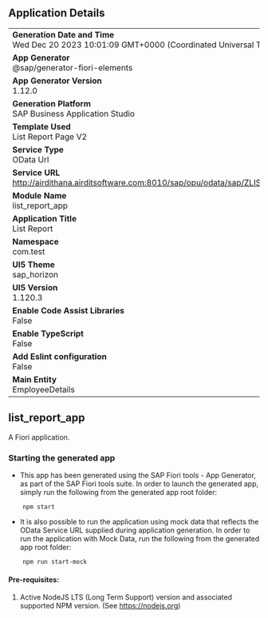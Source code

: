 ## Application Details
|               |
| ------------- |
|**Generation Date and Time**<br>Wed Dec 20 2023 10:01:09 GMT+0000 (Coordinated Universal Time)|
|**App Generator**<br>@sap/generator-fiori-elements|
|**App Generator Version**<br>1.12.0|
|**Generation Platform**<br>SAP Business Application Studio|
|**Template Used**<br>List Report Page V2|
|**Service Type**<br>OData Url|
|**Service URL**<br>http://airdithana.airditsoftware.com:8010/sap/opu/odata/sap/ZLIST_REPORT_CDS/
|**Module Name**<br>list_report_app|
|**Application Title**<br>List Report|
|**Namespace**<br>com.test|
|**UI5 Theme**<br>sap_horizon|
|**UI5 Version**<br>1.120.3|
|**Enable Code Assist Libraries**<br>False|
|**Enable TypeScript**<br>False|
|**Add Eslint configuration**<br>False|
|**Main Entity**<br>EmployeeDetails|

## list_report_app

A Fiori application.

### Starting the generated app

-   This app has been generated using the SAP Fiori tools - App Generator, as part of the SAP Fiori tools suite.  In order to launch the generated app, simply run the following from the generated app root folder:

```
    npm start
```

- It is also possible to run the application using mock data that reflects the OData Service URL supplied during application generation.  In order to run the application with Mock Data, run the following from the generated app root folder:

```
    npm run start-mock
```

#### Pre-requisites:

1. Active NodeJS LTS (Long Term Support) version and associated supported NPM version.  (See https://nodejs.org)


